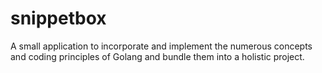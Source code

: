 # snippetbox

A small application to incorporate and implement the numerous concepts and coding principles of Golang and bundle them into a holistic project.
